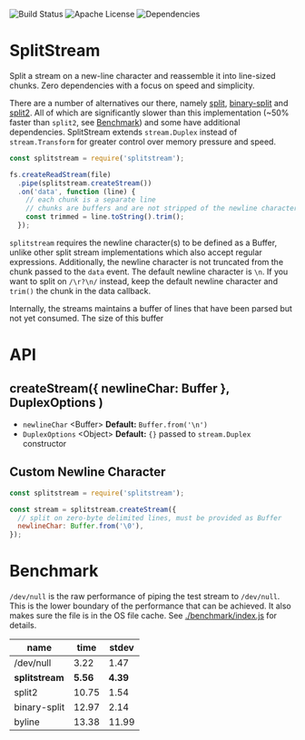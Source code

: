 ![Build Status](https://img.shields.io/circleci/build/github/monken/node-splitstream)
![Apache License](https://img.shields.io/badge/license-Apache--2.0-yellow)
![Dependencies](https://img.shields.io/badge/dependencies-0-blue)

# SplitStream

Split a stream on a new-line character and reassemble it into line-sized chunks. Zero dependencies with a focus on speed and simplicity.

There are a number of alternatives our there, namely [split](https://github.com/dominictarr/split), [binary-split](https://github.com/maxogden/binary-split) and [split2](https://github.com/mcollina/split2). All of which are significantly slower than this implementation (~50% faster than `split2`, see [Benchmark](#benchmark)) and some have additional dependencies. SplitStream extends `stream.Duplex` instead of `stream.Transform` for greater control over memory pressure and speed.

``` js
const splitstream = require('splitstream');

fs.createReadStream(file)
  .pipe(splitstream.createStream())
  .on('data', function (line) {
    // each chunk is a separate line
    // chunks are buffers and are not stripped of the newline character(s)
    const trimmed = line.toString().trim();
  });
```

`splitstream` requires the newline character(s) to be defined as a Buffer, unlike other split stream implementations which also accept regular expressions. Additionally, the newline character is not truncated from the chunk passed to the `data` event. The default newline character is `\n`. If you want to split on `/\r?\n/` instead, keep the default newline character and `trim()` the chunk in the data callback.

Internally, the streams maintains a buffer of lines that have been parsed but not yet consumed. The size of this buffer 

# API

## createStream({ newlineChar: Buffer },  DuplexOptions )

* `newlineChar` \<Buffer> **Default:** `Buffer.from('\n')`
* `DuplexOptions` \<Object> **Default:** `{}` passed to `stream.Duplex` constructor

## Custom Newline Character

``` js
const splitstream = require('splitstream');

const stream = splitstream.createStream({
  // split on zero-byte delimited lines, must be provided as Buffer
  newlineChar: Buffer.from('\0'),
});
```

# Benchmark

`/dev/null` is the raw performance of piping the test stream to `/dev/null`. This is the lower boundary of the performance that can be achieved. It also makes sure the file is in the OS file cache. See [./benchmark/index.js](./benchmark/index.js) for details.

| name | time | stdev |
| -- | -- | -- |
| /dev/null | 3.22  | 1.47 |
| **splitstream** | **5.56**  | **4.39** |
| split2 | 10.75 | 1.54 |
| binary-split | 12.97 | 2.14 |
| byline | 13.38 | 11.99 |
